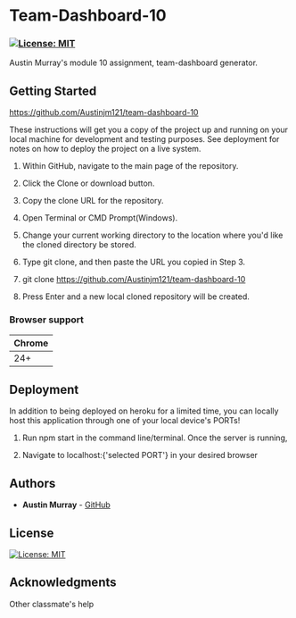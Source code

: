 # Team-Dashboard-10



### [![License: MIT](https://img.shields.io/badge/License-MIT-yellow.svg)](https://opensource.org/licenses/MIT)


Austin Murray's module 10 assignment, team-dashboard generator.

## Getting Started

https://github.com/Austinjm121/team-dashboard-10

These instructions will get you a copy of the project up and running on your local machine for development and testing purposes. See deployment for notes on how to deploy the project on a live system.

1. Within GitHub, navigate to the main page of the repository.

2. Click the Clone or download button.

3. Copy the clone URL for the repository.

4. Open Terminal or CMD Prompt(Windows).

5. Change your current working directory to the location where you'd like the cloned directory be stored.

6. Type git clone, and then paste the URL you copied in Step 3.

7. git clone https://github.com/Austinjm121/team-dashboard-10

8. Press Enter and a new local cloned repository will be created. 

### Browser support

| Chrome | 
| --- | 
| 24+ | 

## Deployment

In addition to being deployed on heroku for a limited time, you can locally host this application through one of your local device's PORTs!

1. Run npm start in the command line/terminal. Once the server is running, 

2. Navigate to localhost:{'selected PORT'} in your desired browser

## Authors

* **Austin Murray** - [GitHub](https://github.com/Austinjm121)

## License

[![License: MIT](https://img.shields.io/badge/License-MIT-yellow.svg)](https://opensource.org/licenses/MIT)

## Acknowledgments

Other classmate's help
